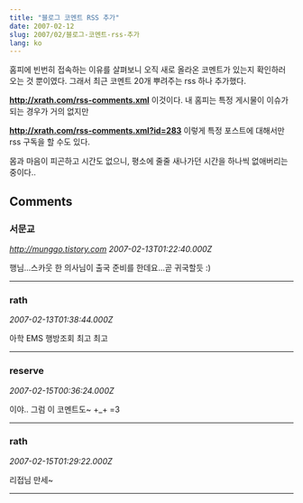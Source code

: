 ```yaml
---
title: "블로그 코멘트 RSS 추가"
date: 2007-02-12
slug: 2007/02/블로그-코멘트-rss-추가
lang: ko
---
```


홈피에 빈번히 접속하는 이유를 살펴보니 오직 새로 올라온 코멘트가 있는지 확인하러 오는 것 뿐이였다.
그래서 최근 코멘트 20개 뿌려주는 rss 하나 추가했다.

**http://xrath.com/rss-comments.xml**
이것이다. 내 홈피는 특정 게시물이 이슈가 되는 경우가 거의 없지만 

**http://xrath.com/rss-comments.xml?id=283**
이렇게 특정 포스트에 대해서만 rss 구독을 할 수도 있다.

몸과 마음이 피곤하고 시간도 없으니, 평소에 줄줄 새나가던 시간을 하나씩 없애버리는 중이다..

## Comments

### 서문교
*http://munggo.tistory.com*
*2007-02-13T01:22:40.000Z*

행님...스카웃 한 의사님이 출국 준비를 한데요...곧 귀국할듯 :)

---

### rath
*2007-02-13T01:38:44.000Z*

아학 EMS 행방조회 최고 최고

---

### reserve
*2007-02-15T00:36:24.000Z*

이야.. 그럼 이 코멘트도~ +_+
=3

---

### rath
*2007-02-15T01:29:22.000Z*

리접님 만세~

---

